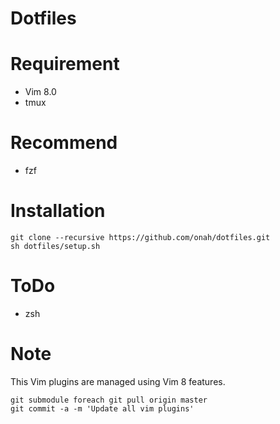 Dotfiles
====

# Requirement
  - Vim 8.0
  - tmux

# Recommend
  - fzf

# Installation

```
git clone --recursive https://github.com/onah/dotfiles.git
sh dotfiles/setup.sh
```

# ToDo
  - zsh

# Note

This Vim plugins are managed using Vim 8 features.
```
git submodule foreach git pull origin master
git commit -a -m 'Update all vim plugins'
```

